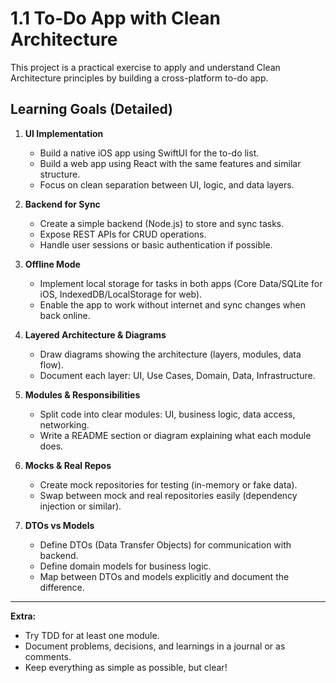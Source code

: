 # 1.1 To-Do App with Clean Architecture

This project is a practical exercise to apply and understand Clean Architecture principles by building a cross-platform to-do app.

## Learning Goals (Detailed)

1. **UI Implementation**
   - Build a native iOS app using SwiftUI for the to-do list.
   - Build a web app using React with the same features and similar structure.
   - Focus on clean separation between UI, logic, and data layers.

2. **Backend for Sync**
   - Create a simple backend (Node.js) to store and sync tasks.
   - Expose REST APIs for CRUD operations.
   - Handle user sessions or basic authentication if possible.

3. **Offline Mode**
   - Implement local storage for tasks in both apps (Core Data/SQLite for iOS, IndexedDB/LocalStorage for web).
   - Enable the app to work without internet and sync changes when back online.

4. **Layered Architecture & Diagrams**
   - Draw diagrams showing the architecture (layers, modules, data flow).
   - Document each layer: UI, Use Cases, Domain, Data, Infrastructure.

5. **Modules & Responsibilities**
   - Split code into clear modules: UI, business logic, data access, networking.
   - Write a README section or diagram explaining what each module does.

6. **Mocks & Real Repos**
   - Create mock repositories for testing (in-memory or fake data).
   - Swap between mock and real repositories easily (dependency injection or similar).

7. **DTOs vs Models**
   - Define DTOs (Data Transfer Objects) for communication with backend.
   - Define domain models for business logic.
   - Map between DTOs and models explicitly and document the difference.

---

**Extra:**
- Try TDD for at least one module.
- Document problems, decisions, and learnings in a journal or as comments.
- Keep everything as simple as possible, but clear!

